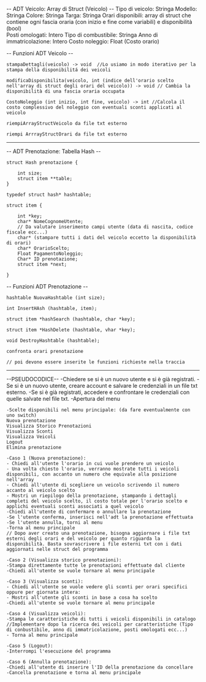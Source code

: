 -- ADT Veicolo: Array di Struct (Veicolo) --
	Tipo di veicolo: Stringa
	Modello: Stringa
	Colore: Stringa
	Targa: Stringa
	Orari disponibili: array di struct che contiene ogni fascia oraria (con inizio e fine come variabili) e disponibilità (bool)  
	Posti omologati: Intero
	Tipo di combustibile: Stringa
	Anno di immatricolazione: Intero
	Costo noleggio: Float (Costo orario)

-- Funzioni ADT Veicolo --
	
	stampaDettagli(veicolo) -> void  //Lo usiamo in modo iterativo per la stampa della disponibilitá dei veicoli

	modificaDisponibilita(veicolo, int (indice dell'orario scelto nell'array di struct degli orari del veicolo)) -> void // Cambia la disponibilità di una fascia oraria occupata

	CostoNoleggio (int inizio, int fine, veicolo) -> int //Calcola il costo complessivo del noleggio con eventuali sconti applicati al veicolo

	riempiArrayStructVeicolo da file txt esterno

	riempi ArrrayStructOrari da file txt esterno

---------------------------------------------------------------------------------------

 -- ADT Prenotazione: Tabella Hash  --
	
	struct Hash prenotazione {

		int size;
		struct item **table;
	}

	typedef struct hash* hashtable;

	struct item {

		int *key;
		char* NomeCognomeUtente;
		// Da valutare inserimento campi utente (data di nascita, codice fiscale ecc...)
		char* (stampare tutti i dati del veicolo eccetto la disponibilità di orari)
		char* OrarioScelto;
		Float PagamentoNoleggio;
		Char* ID prenotazione;
		struct item *next;

	}

-- Funzioni ADT Prenotazione --

	hashtable NuovaHashtable (int size);

	int InsertHAsh (hashtable, item);

	struct item *hashSearch (hashtable, char *key);

	struct item *HashDelete (hashtable, vhar *key);

	void DestroyHashtable (hashtable);

	confronta orari prenotazione

	// poi devono essere inserite le funzioni richieste nella traccia

---------------------------------------------------------------------------------------

--PSEUDOCODICE--
	-Chiedere se si è un nuovo utente e si è già registrati.
	-Se si è un nuovo utente, creare account e salvare le credenziali in un file txt esterno.
	-Se si è già registrati, accedere e confrontare le credenziali con quelle salvate nel file txt.
	-Apertura del menu

	-Scelte disponibili nel menu principale: (da fare eventualmente con uno switch)
	Nuova prenotazione
	Visualizza Storico Prenotazioni 
	Visualizza Sconti
	Visualizza Veicoli
	Logout
	Elimina prenotazione

	-Caso 1 (Nuova prenotazione): 
	- Chiedi all'utente l'orario in cui vuole prendere un veicolo
	- Una volta chiesto l'orario, verranno mostrate tutti i veicoli disponibili, con accanto un numero che equivale alla posizione nell'array
	- Chiedi all'utente di scegliere un veicolo scrivendo il numero accanto al veicolo scelto
	- Mostri un riepilogo della prenotazione, stampando i dettagli completi del veicolo scelto, il costo totale per l'orario scelto e applichi eventuali sconti associati a quel veicolo
	-Chiedi all'utente di confermare o annullare la prenotazione
	-Se l'utente conferma, inserisci nell'adt la prenotazione effettuata
	-Se l'utente annulla, torni al menu
	-Torna al menu principale
	// Dopo aver creato una prenotazione, bisogna aggiornare i file txt esterni degli orari e del veicolo per quanto riguarda la disponibilità. Basta sovrascrivere i file esterni txt con i dati aggiornati nelle struct del programma

	-Caso 2 (Visualizza storico prenotazioni):
	-Stampa direttamente tutte le prenotazioni effettuate dal cliente
	-Chiedi all'utente se vuole tornare al menu principale

	-Caso 3 (Visualizza sconti): 
	- Chiedi all'utente se vuole vedere gli sconti per orari specifici oppure per giornata intera:
	- Mostri all'utente gli sconti in base a cosa ha scelto
	-Chiedi all'utente se vuole tornare al menu principale

	-Caso 4 (Visualizza veicoli): 
	-Stampa le caratteristiche di tutti i veicoli disponibili in catalogo //Implementare dopo la ricerca dei veicoli per caratteristiche (Tipo di conbustibile, anno di immatricolazione, posti omologati ecc...)
	- Torna al menu principale

	-Caso 5 (Logout): 
	-Interrompi l'esecuzione del programma

	-Caso 6 (Annulla prenotazione):
	-Chiedi all'utente di inserire l'ID della prenotazione da concellare
	-Cancella prenotazione e torna al menu principale

















	